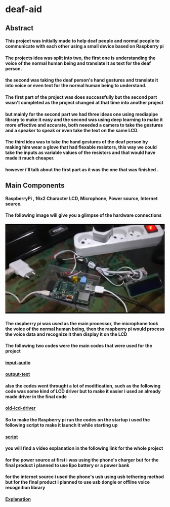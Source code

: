 # deaf-aid

## Abstract

#### This project was initially made to help deaf people and normal people to communicate with each other using a small device based on Raspberry pi
#### The projects idea was split into two, the first one is understanding the voice of the normal human being and translate it as text for the deaf person.
#### the second was taking the deaf person's hand gestures and translate it into voice or even text for the normal human being to understand.
#### The first part of the project was does successfully but the second part wasn't completed as the project changed at that time into another project
#### but mainly for the second part we had three ideas one using mediapipe library to make it easy and the second was using deep learning to make it more effective and accurate, both neeeded a camera to take the gestures and a speaker to speak or even take the text on the same LCD.
#### The third idea was to take the hand gestures of the deaf person by making him wear a glove that had flexable resistors, this way we could take the inputs as variable values of the resistors and that would have made it much cheaper.

#### however i'll talk about the first part as it was the one that was finished .
## **Main Components**

#### RaspberryPi , 16x2 Character LCD, Microphone, Power source, Internet source.

#### The following image will give you a glimpse  of the hardware connections
![img](https://github.com/ENG-MohamedEssam/deaf-aid/blob/main/images/img.png)
#### The raspberry pi was used as the main processor, the microphone took the voice of the normal human being, then the raspberry pi would process the voice data and recognize it then display it on the LCD 
#### The following two codes were the main codes that were used for the project
#### [input-audio](https://github.com/ENG-MohamedEssam/deaf-aid/blob/main/Speech_Recognition_Test.py)
#### [output-text](https://github.com/ENG-MohamedEssam/deaf-aid/blob/main/LCD_PYTHON.py)
#### also the codes went throught a lot of modification, such as the following code was some kind of LCD driver but to make it easier i used an already made driver in the final code
#### [old-lcd-driver](https://github.com/ENG-MohamedEssam/deaf-aid/blob/main/LCD_PYTHON_OLD.py)
#### So to make the Raspberry pi run the codes on the startup i used the following script to make it launch it while starting up
#### [script](https://github.com/ENG-MohamedEssam/deaf-aid/blob/main/launcher.sh)
#### you will find a video explanation in the following link for the whole project
#### for the power source at first i was using the phone's charger but for the final product i planned to use lipo battery or a power bank 
#### for the internet source i used the phone's usb using usb tethering method but for the final product i planned to use usb dongle or offline voice recognition library 
#### [Explanation](https://drive.google.com/drive/u/0/folders/1KUh7kfPaU8bGa7THwe2R01-4G6Q_rnNO)